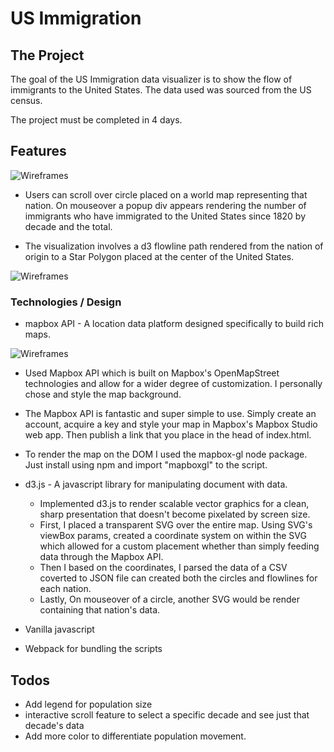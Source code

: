 # US Immigration

## The Project

The goal of the US Immigration data visualizer is to show the flow of
immigrants to the United States. The data used was sourced from the US census.

The project must be completed in 4 days.

## Features


![Wireframes](https://github.com/SSJ6Porfy/US-Immigration-Visualizer/blob/master/docs/1820.1.png)

* Users can scroll over circle placed on a world map representing that nation.
On mouseover a popup div appears rendering the number of immigrants who have
immigrated to the United States since 1820 by decade and the total.

* The visualization involves a d3 flowline path rendered from the nation of origin to a Star Polygon placed at the center of the United States.

![Wireframes](https://github.com/SSJ6Porfy/US-Immigration-Visualizer/blob/master/docs/1820.2.png)

### Technologies / Design

* mapbox API - A location data platform designed specifically to build rich
maps.

![Wireframes](https://github.com/SSJ6Porfy/US-Immigration-Visualizer/blob/master/docs/600x400.png)

  * Used Mapbox API which is built on Mapbox's OpenMapStreet technologies and
  allow for a wider degree of customization. I personally chose and style the map background.  
  * The Mapbox API is fantastic and super simple to use.  Simply create an account, acquire a key and style your map in Mapbox's Mapbox Studio web app. Then publish a link that you place in the head of index.html.
  * To render the map on the DOM I used the mapbox-gl node package. Just install using npm and import "mapboxgl" to the script.   

* d3.js - A javascript library for manipulating document with data.
  * Implemented d3.js to render scalable vector graphics for a clean, sharp
  presentation that doesn't become pixelated by screen size.
  * First, I placed a transparent SVG over the entire map. Using SVG's viewBox
  params, created a coordinate system on within the SVG which allowed for a custom placement whether than simply feeding data through the Mapbox API.
  * Then I based on the coordinates, I parsed the data of a CSV coverted to JSON file can created both the circles and flowlines for each nation.
  * Lastly, On mouseover of a circle, another SVG would be render containing that nation's data.

* Vanilla javascript

* Webpack for bundling the scripts

## Todos

* Add legend for population size
* interactive scroll feature to select a specific decade and see just that decade's data
* Add more color to differentiate population movement.
